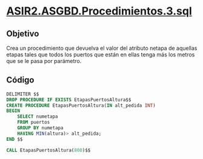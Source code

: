 # [ASIR2.ASGBD.Procedimientos.3.sql](../sqls/ASIR2.ASGBD.Procedimientos.3.sql)
## Objetivo
Crea un procedimiento que devuelva el valor del atributo netapa de aquellas etapas tales que todos los puertos que están en ellas tenga más los metros que se le pasa por parámetro. 
## Código 

```sql
DELIMITER $$
DROP PROCEDURE IF EXISTS EtapasPuertosAltura$$
CREATE PROCEDURE EtapasPuertosAltura(IN alt_pedida INT)
BEGIN
	SELECT numetapa
	FROM puertos
	GROUP BY numetapa
	HAVING MIN(altura)> alt_pedida;
END $$

CALL EtapasPuertosAltura(800)$$
```